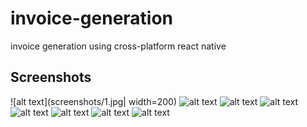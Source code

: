 # invoice-generation
invoice generation using cross-platform react native 
## Screenshots
![alt text](screenshots/1.jpg| width=200) ![alt text](screenshots/6.jpg)
![alt text](screenshots/2.jpg) ![alt text](screenshots/7.jpg)
![alt text](screenshots/3.jpg) ![alt text](screenshots/8.jpg)
![alt text](screenshots/4.jpg) ![alt text](screenshots/5.jpg) 

